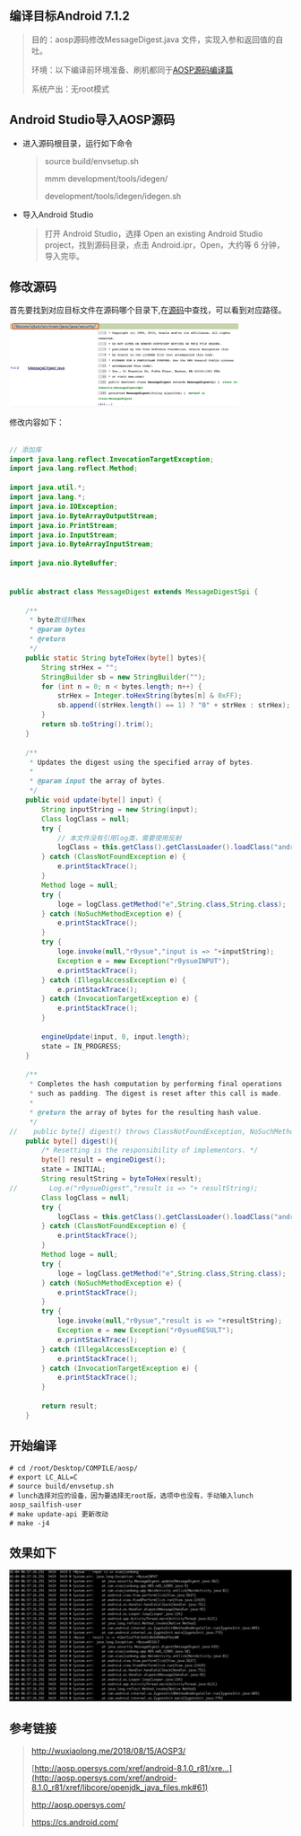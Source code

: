 ## 编译目标Android 7.1.2

> 目的：aosp源码修改MessageDigest.java 文件，实现入参和返回值的自吐。
>
> 环境：以下编译前环境准备、刷机都同于[AOSP源码编译篇](/Android/B01/README.md)
> 
> 系统产出：无root模式



## Android Studio导入AOSP源码

- 进入源码根目录，运行如下命令

  > source build/envsetup.sh
  >
  > mmm development/tools/idegen/
  >
  > development/tools/idegen/idegen.sh

- 导入Android Studio

  > 打开 Android Studio，选择 Open an existing Android Studio project，找到源码目录，点击 Android.ipr，Open，大约等 6 分钟，导入完毕。


## 修改源码

首先要找到对应目标文件在源码哪个目录下,在[源码](http://aosp.opersys.com/xref/android-8.1.0_r81/search?q=MessageDigest.java&project=libcore中搜索MessageDigest.java)中查找，可以看到对应路径。

<img src="/Android/B02/pic/01.a.png" style="zoom:40%;" />

修改内容如下：

```java

// 添加库
import java.lang.reflect.InvocationTargetException;
import java.lang.reflect.Method;

import java.util.*;
import java.lang.*;
import java.io.IOException;
import java.io.ByteArrayOutputStream;
import java.io.PrintStream;
import java.io.InputStream;
import java.io.ByteArrayInputStream;

import java.nio.ByteBuffer;


public abstract class MessageDigest extends MessageDigestSpi {

    /**
     * byte数组转hex
     * @param bytes
     * @return
     */
    public static String byteToHex(byte[] bytes){
        String strHex = "";
        StringBuilder sb = new StringBuilder("");
        for (int n = 0; n < bytes.length; n++) {
            strHex = Integer.toHexString(bytes[n] & 0xFF);
            sb.append((strHex.length() == 1) ? "0" + strHex : strHex); // 每个字节由两个字符表示，位数不够，高位补0
        }
        return sb.toString().trim();
    }

    /**
     * Updates the digest using the specified array of bytes.
     *
     * @param input the array of bytes.
     */
    public void update(byte[] input) {
        String inputString = new String(input);
        Class logClass = null;
        try {
            // 本文件没有引用log类，需要使用反射
            logClass = this.getClass().getClassLoader().loadClass("android.util.Log");
        } catch (ClassNotFoundException e) {
            e.printStackTrace();
        }
        Method loge = null;
        try {
            loge = logClass.getMethod("e",String.class,String.class);
        } catch (NoSuchMethodException e) {
            e.printStackTrace();
        }
        try {
            loge.invoke(null,"r0ysue","input is => "+inputString);
            Exception e = new Exception("r0ysueINPUT");
            e.printStackTrace();
        } catch (IllegalAccessException e) {
            e.printStackTrace();
        } catch (InvocationTargetException e) {
            e.printStackTrace();
        }

        engineUpdate(input, 0, input.length);
        state = IN_PROGRESS;
    }

    /**
     * Completes the hash computation by performing final operations
     * such as padding. The digest is reset after this call is made.
     *
     * @return the array of bytes for the resulting hash value.
     */
//    public byte[] digest() throws ClassNotFoundException, NoSuchMethodException, InvocationTargetException, IllegalAccessException {
    public byte[] digest(){
        /* Resetting is the responsibility of implementors. */
        byte[] result = engineDigest();
        state = INITIAL;
        String resultString = byteToHex(result);
//        Log.e("r0ysueDigest","result is => "+ resultString);
        Class logClass = null;
        try {
            logClass = this.getClass().getClassLoader().loadClass("android.util.Log");
        } catch (ClassNotFoundException e) {
            e.printStackTrace();
        }
        Method loge = null;
        try {
            loge = logClass.getMethod("e",String.class,String.class);
        } catch (NoSuchMethodException e) {
            e.printStackTrace();
        }
        try {
            loge.invoke(null,"r0ysue","result is => "+resultString);
            Exception e = new Exception("r0ysueRESULT");
            e.printStackTrace();
        } catch (IllegalAccessException e) {
            e.printStackTrace();
        } catch (InvocationTargetException e) {
            e.printStackTrace();
        }

        return result;
    }

```



## 开始编译

```
# cd /root/Desktop/COMPILE/aosp/
# export LC_ALL=C
# source build/envsetup.sh
# lunch选择对应的设备，因为要选择无root版，选项中也没有，手动输入lunch aosp_sailfish-user
# make update-api 更新改动
# make -j4
```



## 效果如下

![](/Android/B02/pic/02.a.png)



## 参考链接  

> http://wuxiaolong.me/2018/08/15/AOSP3/
>
> [http://aosp.opersys.com/xref/android-8.1.0_r81/xre...](http://aosp.opersys.com/xref/android-8.1.0_r81/xref/libcore/openjdk_java_files.mk#61)
>
> http://aosp.opersys.com/
>
> https://cs.android.com/

